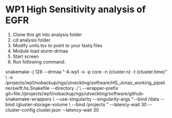 # WP1 High Sensitivity analysis of EGFR
1. Clone this git into analysis folder
2. cd analysis folder
2. Modify units.tsv to point to your fastq files
3. Module load slurm-drmaa
4. Start screen
5. Run following command:

snakemake -j 128 --drmaa "-A wp1 -s -p core -n {cluster.n} -t {cluster.time}"  \\
-s /projects/wp1/nobackup/ngs/utveckling/software/HS_Jonas_working_pipeline/swift.hs.Snakefile --directory ./ \\
 --wrapper-prefix git+file://projects/wp1/nobackup/ngs/utveckling/software/github-snakemake-wrappers \\
--use-singularity --singularity-args "--bind /data --bind /gluster-storage-volume \\
--bind /projects  " --latency-wait 30 --cluster-config cluster.json --latency-wait 30
